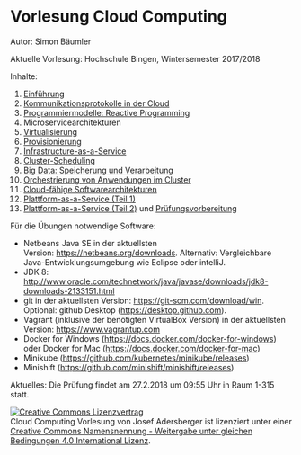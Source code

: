 ﻿Vorlesung Cloud Computing
==============================================================================
Autor: Simon Bäumler

Aktuelle Vorlesung: Hochschule Bingen, Wintersemester 2017/2018

Inhalte:

1. [Einführung](00-einfuehrung)
2. [Kommunikationsprotokolle in der Cloud](01-kommunikation)
3. [Programmiermodelle: Reactive Programming](02-programmiermodelle)
4. Microservicearchitekturen
5. [Virtualisierung](03-virtualisierung)
6. [Provisionierung](04-provisionierung)
7. [Infrastructure-as-a-Service](05-iaas)
8. [Cluster-Scheduling](06-cluster-scheduling)
9. [Big Data: Speicherung und Verarbeitung](09-big-data)
10. [Orchestrierung von Anwendungen im Cluster](07-orchestrierung)
11. [Cloud-fähige Softwarearchitekturen](08-cloud-architektur)
12. [Plattform-as-a-Service (Teil 1)](10-paas) 
13. [Plattform-as-a-Service (Teil 2)](10-paas) und [Prüfungsvorbereitung](11-zusammenfassung)

Für die Übungen notwendige Software:

* Netbeans Java SE in der aktuellsten Version: https://netbeans.org/downloads. Alternativ: Vergleichbare Java-Entwicklungsumgebung wie Eclipse oder intelliJ.
* JDK 8: http://www.oracle.com/technetwork/java/javase/downloads/jdk8-downloads-2133151.html
* git in der aktuellsten Version: https://git-scm.com/download/win. Optional: github Desktop (https://desktop.github.com). 
* Vagrant (inklusive der benötigten VirtualBox Version) in der aktuellsten Version: https://www.vagrantup.com
* Docker for Windows (https://docs.docker.com/docker-for-windows) oder Docker for Mac (https://docs.docker.com/docker-for-mac)
* Minikube (https://github.com/kubernetes/minikube/releases)
* Minishift (https://github.com/minishift/minishift/releases)

Aktuelles:
Die Prüfung findet am 27.2.2018 um 09:55 Uhr in Raum 1-315 statt.


<a rel="license" href="http://creativecommons.org/licenses/by-sa/4.0/"><img alt="Creative Commons Lizenzvertrag" style="border-width:0" src="https://i.creativecommons.org/l/by-sa/4.0/88x31.png" /></a><br /><span xmlns:dct="http://purl.org/dc/terms/" href="http://purl.org/dc/dcmitype/Text" property="dct:title" rel="dct:type">Cloud Computing Vorlesung</span> von <span xmlns:cc="http://creativecommons.org/ns#" property="cc:attributionName">Josef Adersberger</span> ist lizenziert unter einer <a rel="license" href="http://creativecommons.org/licenses/by-sa/4.0/">Creative Commons Namensnennung - Weitergabe unter gleichen Bedingungen 4.0 International Lizenz</a>.
